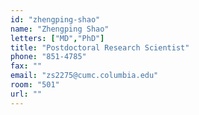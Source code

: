 ```yaml
---
id: "zhengping-shao"
name: "Zhengping Shao"
letters: ["MD","PhD"]
title: "Postdoctoral Research Scientist"
phone: "851-4785"
fax: ""
email: "zs2275@cumc.columbia.edu"
room: "501"
url: ""
---
```

